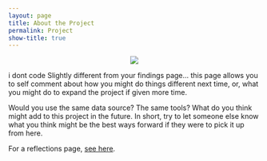 ```yaml
---
layout: page
title: About the Project 
permalink: Project
show-title: true
---
```

<p align="center">
    <img src="/GeorgiaLoyalist/assets/img/IMG_0528.JPG" />
</p>
 
 i dont code Slightly different from your findings page... this page allows you to self comment about how you might do things different next time, or, what you might do to expand the project if given more time.

Would you use the same data source? The same tools? What do you think might add to this project in the future. In short, try to let someone else know what you think might be the best ways forward if they were to pick it up from here.

For a reflections page, [see here](https://confederate-memorials-project.readthedocs.io/en/latest/problems-encountered/).
